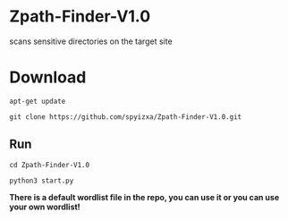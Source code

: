 # Zpath-Finder-V1.0
scans sensitive directories on the target site

# Download
```apt-get update```

```git clone https://github.com/spyizxa/Zpath-Finder-V1.0.git```

## Run
```cd Zpath-Finder-V1.0```

```python3 start.py```

**There is a default wordlist file in the repo, you can use it or you can use your own wordlist!**

